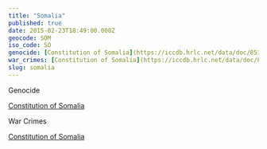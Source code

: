 ```yaml
---
title: "Somalia"
published: true
date: 2015-02-23T18:49:00.000Z
geocode: SOM
iso_code: SO
genocide: [Constitution of Somalia](https://iccdb.hrlc.net/data/doc/853/keyword/46/)
war_crimes: [Constitution of Somalia](https://iccdb.hrlc.net/data/doc/853/keyword/145/)
slug: somalia
---
```

Genocide

[Constitution of Somalia](https://iccdb.hrlc.net/data/doc/853/keyword/46/)

War Crimes

[Constitution of Somalia](https://iccdb.hrlc.net/data/doc/853/keyword/145/)

